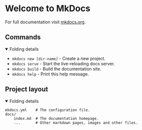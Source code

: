 # Welcome to MkDocs

For full documentation visit [mkdocs.org](https://mkdocs.org).

## Commands

<details open><summary>Folding details</summary>

* `mkdocs new [dir-name]` - Create a new project.
* `mkdocs serve` - Start the live-reloading docs server.
* `mkdocs build` - Build the documentation site.
* `mkdocs help` - Print this help message.

</details>

## Project layout

<details open><summary>Folding details</summary>

```
mkdocs.yml    # The configuration file.
docs/
    index.md  # The documentation homepage.
    ...       # Other markdown pages, images and other files.
```

</details>
